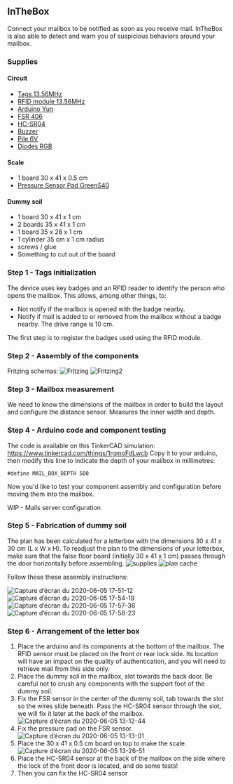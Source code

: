 ## InTheBox

Connect your mailbox to be notified as soon as you receive mail.
InTheBox is also able to detect and warn you of suspicious behaviors around your mailbox.

### Supplies
#### Circuit
- [Tags 13.56MHz](https://fr.aliexpress.com/item/33026471651.html?spm=a2g0o.productlist.0.0.75c069ddw83bRu&algo_pvid=ab91e0cd-ffda-4191-869f-4a24e6d478df&algo_expid=ab91e0cd-ffda-4191-869f-4a24e6d478df-8&btsid=0ab6d67915913501571721219e6dc5&ws_ab_test=searchweb0_0,searchweb201602_,searchweb201603_) 
- [RFID module 13.56MHz](https://fr.aliexpress.com/item/32803014822.html?src=google&src=google&albch=shopping&acnt=494-037-6276&isdl=y&slnk=&plac=&mtctp=&albbt=Gploogle_7_shopping&aff_atform=google&aff_short_key=UneMJZVf&&albagn=888888&albcp=6459793138&albag=77316928277&trgt=743612850714&crea=fr32803014822&netw=u&device=c&albpg=743612850714&albpd=fr32803014822&gclid=CjwKCAjw2uf2BRBpEiwA31VZj15SBT9k4zWprWGvA08QRypcRU5SLWlCRy1HjtnLlpRtY_WDJ9jsShoCzpwQAvD_BwE&gclsrc=aw.ds)
- [Arduino Yun](https://store.arduino.cc/arduino-yun)
- [FSR 406](https://fr.aliexpress.com/item/32652992847.html?spm=a2g0o.productlist.0.0.16c345b7lMzcur&s=p&ad_pvid=202006050305404316102348313040005490484_1&algo_pvid=6eb514e7-2e48-46fd-9c0a-1b1126191425&algo_expid=6eb514e7-2e48-46fd-9c0a-1b1126191425-7&btsid=0ab6f83915913515405917944e0c87&ws_ab_test=searchweb0_0,searchweb201602_,searchweb201603_)
- [HC-SR04](https://fr.aliexpress.com/item/32973373842.html?spm=a2g0o.productlist.0.0.40064b01f9nmNX&algo_pvid=e5332c4e-b142-4f0d-abb1-e1f802277021&algo_expid=e5332c4e-b142-4f0d-abb1-e1f802277021-4&btsid=0ab6f83915913513983241719e0c87&ws_ab_test=searchweb0_0,searchweb201602_,searchweb201603_)
- [Buzzer](https://fr.aliexpress.com/item/4000012077642.html?src=google&src=google&albch=shopping&acnt=494-037-6276&isdl=y&slnk=&plac=&mtctp=&albbt=Gploogle_7_shopping&aff_atform=google&aff_short_key=UneMJZVf&&albagn=888888&albcp=6459793138&albag=77316928277&trgt=743612850714&crea=fr4000012077642&netw=u&device=c&albpg=743612850714&albpd=fr4000012077642&gclid=CjwKCAjw2uf2BRBpEiwA31VZjwK-2mUgZ_0cJfUReg0XUHlpaVi1ulF6boBbpej_1uCHOifUqY6-5BoC1kEQAvD_BwE&gclsrc=aw.ds)
- [Pile 6V](https://fr.aliexpress.com/item/32971590400.html?spm=a2g0o.productlist.0.0.664d689bzBxOFz&algo_pvid=ea1f8a58-fca0-4656-8d19-0f8397aef756&algo_expid=ea1f8a58-fca0-4656-8d19-0f8397aef756-16&btsid=0ab6d59515913679965316869e6e9e&ws_ab_test=searchweb0_0,searchweb201602_,searchweb201603_)
- [Diodes RGB](https://www.amazon.fr/SODIAL-diode-electroluminescente-tete-ronde/dp/B00F4MGA0I?ref_=fsclp_pl_dp_2)

#### Scale
- 1 board 30 x 41 x 0.5 cm
- [Pressure Sensor Pad GreenS40](https://fr.aliexpress.com/item/4000416208703.html?spm=a2g0o.productlist.0.0.16c345b7lMzcur&algo_pvid=6eb514e7-2e48-46fd-9c0a-1b1126191425&algo_expid=6eb514e7-2e48-46fd-9c0a-1b1126191425-8&btsid=0ab6f83915913515405917944e0c87&ws_ab_test=searchweb0_0,searchweb201602_,searchweb201603_)

#### Dummy soil
- 1 board 30 x 41 x 1 cm
- 2 boards 35 x 41 x 1 cm
- 1 board 35 x 28 x 1 cm
- 1 cylinder 35 cm x 1 cm radius
- screws / glue
- Something to cut out of the board 



### Step 1 - Tags initialization
The device uses key badges and an RFID reader to identify the person who opens the mailbox. This allows, among other things, to: 
- Not notify if the mailbox is opened with the badge nearby.
- Notify if mail is added to or removed from the mailbox without a badge nearby.
The drive range is 10 cm.

The first step is to register the badges used using the RFID module.

### Step 2 - Assembly of the components
Fritzing schemas:
![Fritzing](https://user-images.githubusercontent.com/17204777/83891503-8db52200-a74d-11ea-80c8-5a55faf951fd.png)
![Fritzing2](https://user-images.githubusercontent.com/17204777/83891504-8e4db880-a74d-11ea-9989-47276eda454d.png)

### Step 3 - Mailbox measurement
We need to know the dimensions of the mailbox in order to build the layout and configure the distance sensor.
Measures the inner width and depth.

### Step 4 - Arduino code and component testing
The code is available on this TinkerCAD simulation: https://www.tinkercad.com/things/1rgmoFdLwcb
Copy it to your arduino, then modify this line to indicate the depth of your mailbox in millimetres:
```
#define MAIL_BOX_DEPTH 500
```
Now you'd like to test your component assembly and configuration before moving them into the mailbox.

WIP - Mails server configuration

### Step 5 - Fabrication of dummy soil
The plan has been calculated for a letterbox with the dimensions 30 x 41 x 30 cm (L x W x H).
To readjust the plan to the dimensions of your letterbox, make sure that the false floor board (initially 30 x 41 x 1 cm) passes through the door horizontally before assembling.
![supplies](https://user-images.githubusercontent.com/17204777/83896646-c5739800-a754-11ea-96c4-b63c8139791d.png)
![plan cache](https://user-images.githubusercontent.com/17204777/83879310-bc2b0100-a73d-11ea-934b-9e559700a643.png)


Follow these these assembly instructions:

![Capture d’écran du 2020-06-05 17-51-12](https://user-images.githubusercontent.com/17204777/83897781-526b2100-a756-11ea-9c9c-7b5ad8aa1b6d.png)
![Capture d’écran du 2020-06-05 17-54-19](https://user-images.githubusercontent.com/17204777/83897783-5303b780-a756-11ea-93c5-b1a10d460bc9.png)
![Capture d’écran du 2020-06-05 17-57-36](https://user-images.githubusercontent.com/17204777/83897786-539c4e00-a756-11ea-85a3-97b1224de0d1.png)
![Capture d’écran du 2020-06-05 17-58-23](https://user-images.githubusercontent.com/17204777/83897787-5434e480-a756-11ea-9cbd-c7e5d0a56d3e.png)


### Step 6 - Arrangement of the letter box 
1. Place the arduino and its components at the bottom of the mailbox. The RFID sensor must be placed on the front or rear lock side. Its location will have an impact on the quality of authentication, and you will need to retrieve mail from this side only. 
2. Place the dummy soil in the mailbox, slot towards the back door. Be careful not to crush any components with the support foot of the dummy soil.
3. Fix the FSR sensor in the center of the dummy soil, tab towards the slot so the wires slide beneath. Pass the HC-SR04 sensor through the slot, we will fix it later at the back of the mailbox.
![Capture d’écran du 2020-06-05 13-12-44](https://user-images.githubusercontent.com/17204777/83879701-5ab76200-a73e-11ea-8a84-c3ef2c3c58fa.png)
4. Fix the pressure pad on the FSR sensor.
![Capture d’écran du 2020-06-05 13-13-01](https://user-images.githubusercontent.com/17204777/83879705-5be88f00-a73e-11ea-9e56-46c7001e8394.png)
5. Place the 30 x 41 x 0.5 cm board on top to make the scale.
![Capture d’écran du 2020-06-05 13-26-51](https://user-images.githubusercontent.com/17204777/83879708-5c812580-a73e-11ea-9466-3175d8b6dac3.png)
6. Place the HC-SR04 sensor at the back of the mailbox on the side where the lock of the front door is located, and do some tests!
7. Then you can fix the HC-SR04 sensor
